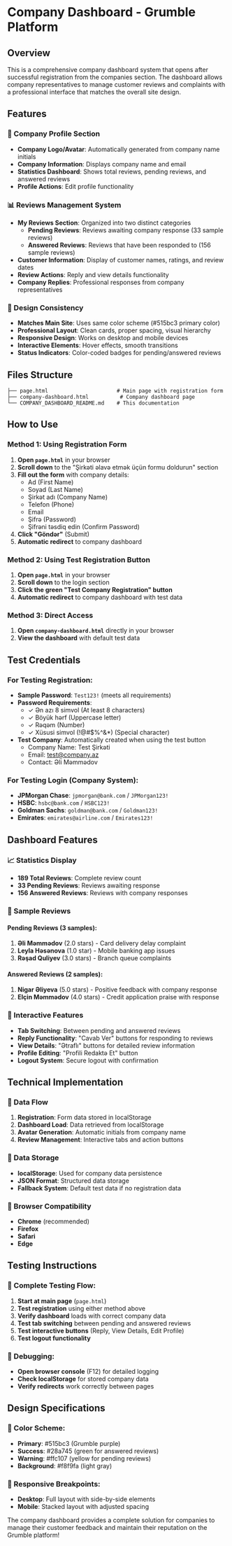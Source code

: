 # Company Dashboard - Grumble Platform

## Overview
This is a comprehensive company dashboard system that opens after successful registration from the companies section. The dashboard allows company representatives to manage customer reviews and complaints with a professional interface that matches the overall site design.

## Features

### 🏢 Company Profile Section
- **Company Logo/Avatar**: Automatically generated from company name initials
- **Company Information**: Displays company name and email
- **Statistics Dashboard**: Shows total reviews, pending reviews, and answered reviews
- **Profile Actions**: Edit profile functionality

### 📊 Reviews Management System
- **My Reviews Section**: Organized into two distinct categories
  - **Pending Reviews**: Reviews awaiting company response (33 sample reviews)
  - **Answered Reviews**: Reviews that have been responded to (156 sample reviews)
- **Customer Information**: Display of customer names, ratings, and review dates
- **Review Actions**: Reply and view details functionality
- **Company Replies**: Professional responses from company representatives

### 🎨 Design Consistency
- **Matches Main Site**: Uses same color scheme (#515bc3 primary color)
- **Professional Layout**: Clean cards, proper spacing, visual hierarchy
- **Responsive Design**: Works on desktop and mobile devices
- **Interactive Elements**: Hover effects, smooth transitions
- **Status Indicators**: Color-coded badges for pending/answered reviews

## Files Structure

```
├── page.html                      # Main page with registration form
├── company-dashboard.html          # Company dashboard page
└── COMPANY_DASHBOARD_README.md    # This documentation
```

## How to Use

### Method 1: Using Registration Form
1. **Open `page.html`** in your browser
2. **Scroll down** to the "Şirkəti əlavə etmək üçün formu doldurun" section
3. **Fill out the form** with company details:
   - Ad (First Name)
   - Soyad (Last Name)
   - Şirkət adı (Company Name)
   - Telefon (Phone)
   - Email
   - Şifrə (Password)
   - Şifrəni təsdiq edin (Confirm Password)
4. **Click "Göndər"** (Submit)
5. **Automatic redirect** to company dashboard

### Method 2: Using Test Registration Button
1. **Open `page.html`** in your browser
2. **Scroll down** to the login section
3. **Click the green "Test Company Registration" button**
4. **Automatic redirect** to company dashboard with test data

### Method 3: Direct Access
1. **Open `company-dashboard.html`** directly in your browser
2. **View the dashboard** with default test data

## Test Credentials

### For Testing Registration:
- **Sample Password**: `Test123!` (meets all requirements)
- **Password Requirements**:
  - ✓ Ən azı 8 simvol (At least 8 characters)
  - ✓ Böyük hərf (Uppercase letter)
  - ✓ Rəqəm (Number)
  - ✓ Xüsusi simvol (!@#$%^&*) (Special character)
- **Test Company**: Automatically created when using the test button
  - Company Name: Test Şirkəti
  - Email: test@company.az
  - Contact: Əli Məmmədov

### For Testing Login (Company System):
- **JPMorgan Chase**: `jpmorgan@bank.com` / `JPMorgan123!`
- **HSBC**: `hsbc@bank.com` / `HSBC123!`
- **Goldman Sachs**: `goldman@bank.com` / `Goldman123!`
- **Emirates**: `emirates@airline.com` / `Emirates123!`

## Dashboard Features

### 📈 Statistics Display
- **189 Total Reviews**: Complete review count
- **33 Pending Reviews**: Reviews awaiting response
- **156 Answered Reviews**: Reviews with company responses

### 📝 Sample Reviews

#### Pending Reviews (3 samples):
1. **Əli Məmmədov** (2.0 stars) - Card delivery delay complaint
2. **Leyla Həsənova** (1.0 star) - Mobile banking app issues
3. **Rəşad Quliyev** (3.0 stars) - Branch queue complaints

#### Answered Reviews (2 samples):
1. **Nigar Əliyeva** (5.0 stars) - Positive feedback with company response
2. **Elçin Məmmədov** (4.0 stars) - Credit application praise with response

### 🔧 Interactive Features
- **Tab Switching**: Between pending and answered reviews
- **Reply Functionality**: "Cavab Ver" buttons for responding to reviews
- **View Details**: "Ətraflı" buttons for detailed review information
- **Profile Editing**: "Profili Redaktə Et" button
- **Logout System**: Secure logout with confirmation

## Technical Implementation

### 🔄 Data Flow
1. **Registration**: Form data stored in localStorage
2. **Dashboard Load**: Data retrieved from localStorage
3. **Avatar Generation**: Automatic initials from company name
4. **Review Management**: Interactive tabs and action buttons

### 💾 Data Storage
- **localStorage**: Used for company data persistence
- **JSON Format**: Structured data storage
- **Fallback System**: Default test data if no registration data

### 🎯 Browser Compatibility
- **Chrome** (recommended)
- **Firefox**
- **Safari**
- **Edge**

## Testing Instructions

### 🧪 Complete Testing Flow:
1. **Start at main page** (`page.html`)
2. **Test registration** using either method above
3. **Verify dashboard** loads with correct company data
4. **Test tab switching** between pending and answered reviews
5. **Test interactive buttons** (Reply, View Details, Edit Profile)
6. **Test logout functionality**

### 🐛 Debugging:
- **Open browser console** (F12) for detailed logging
- **Check localStorage** for stored company data
- **Verify redirects** work correctly between pages

## Design Specifications

### 🎨 Color Scheme:
- **Primary**: #515bc3 (Grumble purple)
- **Success**: #28a745 (green for answered reviews)
- **Warning**: #ffc107 (yellow for pending reviews)
- **Background**: #f8f9fa (light gray)

### 📱 Responsive Breakpoints:
- **Desktop**: Full layout with side-by-side elements
- **Mobile**: Stacked layout with adjusted spacing

The company dashboard provides a complete solution for companies to manage their customer feedback and maintain their reputation on the Grumble platform!
